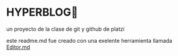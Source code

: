 # HYPERBLOG🚀
un proyecto de la clase de git y github de platzi

este readme.md fue creado con una exelente herramienta llamada [Editor.md](https://pandao.github.io/editor.md/en.html/Editor.md)